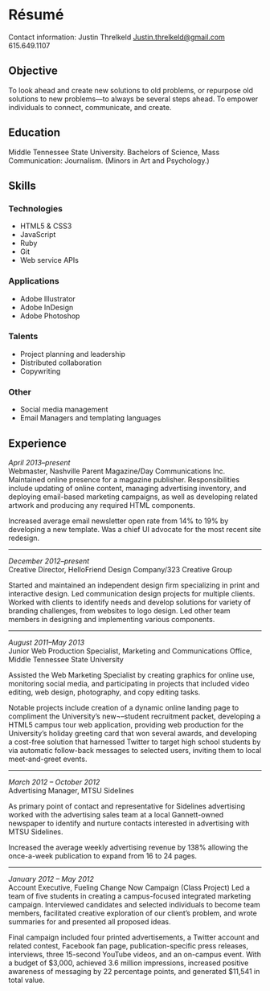 # Résumé
Contact information: 
Justin Threlkeld 
Justin.threlkeld@gmail.com 
615.649.1107 

## Objective
To look ahead and create new solutions to old problems, or repurpose old solutions to new problems—to always be several steps ahead. To empower individuals to connect, communicate, and create.

## Education
Middle Tennessee State University. Bachelors of Science, Mass Communication: Journalism. (Minors in Art and Psychology.)

## Skills
### Technologies
  - HTML5 & CSS3
  - JavaScript
  - Ruby
  - Git
  - Web service APIs

### Applications
  - Adobe Illustrator
  - Adobe InDesign
  - Adobe Photoshop

### Talents
  - Project planning and leadership
  - Distributed collaboration
  - Copywriting


### Other
  - Social media management
  - Email Managers and templating languages

## Experience

*April 2013–present*  
Webmaster, Nashville Parent Magazine/Day Communications Inc.
Maintained online presence for a magazine publisher. Responsibilities include updating of online content, managing advertising inventory, and deploying email-based marketing campaigns, as well as developing related artwork and producing any required HTML components.

Increased average email newsletter open rate from 14% to 19% by developing a new template. Was a chief UI advocate for the most recent site redesign.

---

*December 2012–present*   
Creative Director, HelloFriend Design Company/323 Creative Group

Started and maintained an independent design firm specializing in print and interactive design. Led communication design projects for multiple clients. Worked with clients to identify needs and develop solutions for variety of branding challenges, from websites to logo design. Led other team members in designing and implementing various components.

---

*August 2011–May 2013*  
Junior Web Production Specialist, Marketing and Communications Office, Middle Tennessee State University

Assisted the Web Marketing Specialist by creating graphics for online use, monitoring social media, and participating in projects that included video editing, web design, photography, and copy editing tasks. 

Notable projects include creation of a dynamic online landing page to compliment the University’s new¬–student recruitment packet, developing a HTML5 campus tour web application, providing web production for the University’s holiday greeting card that won several awards, and developing a cost-free solution that harnessed Twitter to target high school students by via automatic follow-back messages to selected users, inviting them to local meet-and-greet events.

---

*March 2012 – October 2012*  
Advertising Manager, MTSU Sidelines

As primary point of contact and representative for Sidelines advertising worked with the advertising sales team at a local Gannett-owned newspaper to identify and nurture contacts interested in advertising with MTSU Sidelines.

Increased the average weekly advertising revenue by 138% allowing the once-a-week publication to expand from 16 to 24 pages.

---

*January 2012 – May 2012*  
Account Executive, Fueling Change Now Campaign (Class Project)
Led a team of five students in creating a campus-focused integrated marketing campaign. Interviewed candidates and selected individuals to become team members, facilitated creative exploration of our client’s problem, and wrote summaries for and presented all proposed ideas.  

Final campaign included four printed advertisements, a Twitter account and related contest, Facebook fan page, publication-specific press releases, interviews, three 15-second YouTube videos, and an on-campus event. With a budget of $3,000, achieved 3.6 million impressions, increased positive awareness of messaging by 22 percentage points, and generated $11,541 in total value.
